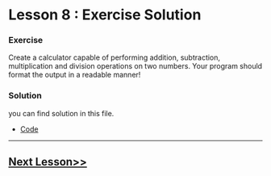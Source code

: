 # Lesson 8 : Exercise Solution

### Exercise
Create a calculator capable of performing addition, subtraction, multiplication and division operations on two numbers. Your program should format the output in a readable manner!

### Solution
you can find solution in this file.
-   [Code](https://github.com/sheikh92areeb/learn-python/tree/main/Lesson-008/main.py)

---

## [Next Lesson>>](https://github.com/sheikh92areeb/learn-python/tree/main/Lesson-009)